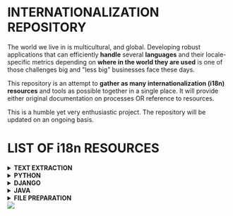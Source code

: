 <!--
<img src="/assets/images/i18n.png" text-align="center" width = 50%; height=15% >
-->

# INTERNATIONALIZATION REPOSITORY

The world we live in is multicultural, and global.
Developing robust applications that can efficiently **handle** several **languages** and their locale-specific metrics depending on **where in the world they are used** is one of those challenges big and "less big" businesses face these days.

This repository is an attempt to **gather as many internationalization (i18n) resources** and tools as possible together in a single place. It will provide either original documentation on processes OR reference to resources.

This is a humble yet very enthusiastic project.
The repository will be updated on an ongoing basis.

# LIST OF i18n RESOURCES
<!-- ---------------------------------- -->
<details>
<summary><strong>TEXT EXTRACTION</strong></summary>

- [From **Resource files**](/assets/text_extraction/README.md)

</details>
<!-- ---------------------------------- -->
<details>
<summary><strong>PYTHON</strong></summary>

- [**ResourceBundle**: A **JAVA-like** approach](/assets/python/resourceBundle/README.md)
- [**Gettext**: Multilingual internationalization services](/assets/python/gettext/README.md)

</details>
<!-- ---------------------------------- -->
<details>
<summary><strong>DJANGO </strong></summary>

- [**01_Basic configuration**: Gettext. (Extract and compile strings for translation)](/assets/django/README.md)
- [**01_Advanced configuration**: Gettext + Django settings.](/assets/django/advanced_config/README.md)
- [**02_Templates**: mark strings for translation](/assets/django/templates_mark_for_translation/README.md)
- [**02_Templates**: translate template expressions](/assets/django/template_expressions/README.md)
- [**02_Extending templates**](/assets/django/extending_templates/README.md)
- [**03_Allowing Users to Switch Languages**](/assets/django/switch_languages/README.md)
- [**04_Reversed URL Maps**](/assets/django/reversed_URL_maps/README.md)
- [Django project example](/assets/_projects/django/WebSite_MODAL_FORM_DB_i18n/project/create_app/templates/index.html)

</details>
<!-- ---------------------------------- -->
<details>
<summary><strong>JAVA</strong></summary>

- [**ResourceBundle**: In progress...](/assets/java/resourceBundle/README.md)

</details>
<!-- ---------------------------------- -->
<details>
<summary><strong>FILE PREPARATION</strong></summary>

- [File preparation tasks: To be done...](/assets/file_prepp/README.md)

</details>
<!-- ---------------------------------- -->

<img src="https://github.com/agomezmartin/regexl10n/blob/main/assets/images/world_flags.gif">